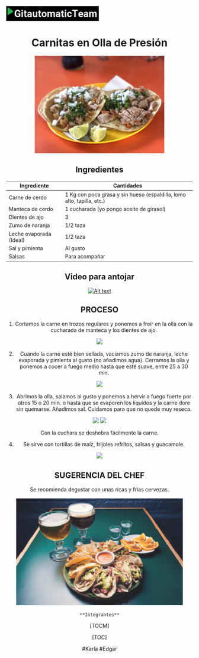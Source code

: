 
<img src="images/logoteam.PNG" width="250">


<div align="center">

# Carnitas en Olla de Presión

<p align="center"> 
<img src="images/image-02.jpeg" width="350">
</p>

## Ingredientes

<div align="center">
  
|  Ingrediente | Cantidades |
| ------------ | ------------ |
| Carne de cerdo |  1 Kg con poca grasa y sin hueso (espaldilla, lomo alto, tapilla, etc.) |
| Manteca de cerdo  |  1 cucharada (yo pongo aceite de girasol) |
| Dientes de ajo  | 3 |
| Zumo de naranja  | 1/2 taza |
| Leche evaporada (Ideal)  | 1/2 taza |
| Sal y pimienta  | Al gusto |
| Salsas  | Para acompañar |
  
</div>
  
<div align="center">

## Video para antojar

[![Alt text](https://img.youtube.com/vi/M4FdvDrOJvc/0.jpg)](https://www.youtube.com/watch?v=M4FdvDrOJvc)

</div>
  



## PROCESO
1. Cortamos la carne en trozos regulares y ponemos a freír en la olla con la cucharada de manteca y los dientes de ajo.
  <img src="https://cocinaypunto.com/wp-content/uploads/2021/02/1.jpg">
  
2. Cuando la carne esté bien sellada, vaciamos zumo de naranja, leche evaporada y pimienta al gusto (no añadimos agua). Cerramos la olla y ponemos a cocer a fuego medio hasta que esté suave, entre 25 a 30 min.
 <img src="https://cocinaypunto.com/wp-content/uploads/2021/02/2.jpg">
  
3. Abrimos la olla, salamos al gusto y ponemos a hervir a fuego fuerte por otros 15 o 20 min. o hasta que se evaporen los líquidos y la carne dore sin quemarse.  Añadimos sal. Cuidamos para que no quede muy reseca.
  <img src="https://cocinaypunto.com/wp-content/uploads/2021/02/3.jpg"> 
  <img src="https://cocinaypunto.com/wp-content/uploads/2021/02/4.jpg">
  
Con la cuchara se deshebra fácilmente la carne.
  

  
4. Se sirve con tortillas de maíz, frijoles refritos, salsas y guacamole.
  <img src="https://cocinaypunto.com/wp-content/uploads/2021/02/5.jpg">
  
## SUGERENCIA DEL CHEF
  
  Se recomienda degustar con unas ricas y frias cervezas.
  
  <img src="images/cheve.png" width="450">

    **Integrantes**

[TOCM]

[TOC]

#Karla
#Edgar
